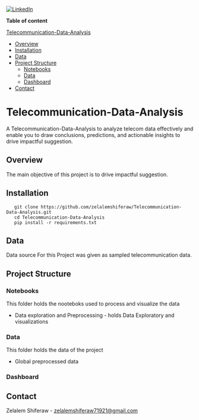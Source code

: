 [![LinkedIn][linkedin-shield]][linkedin-url]

**Table of content**

 [Telecommunication-Data-Analysis](#Telecommunication-Data-Analysis)
  - [Overview](#overview)
  - [Installation](#installation)
  - [Data](#data)
  - [Project Structure](#project-Structure)
    - [Notebooks](#notebooks)
    - [Data](#data)
    - [Dashboard](#dashboard)
  - [Contact](#contact)


# Telecommunication-Data-Analysis
A Telecommunication-Data-Analysis to analyze  telecom data effectively and enable you to draw conclusions, predictions, and actionable insights to drive impactful suggestion.

## Overview

<p>
 The main objective of this project is to drive impactful suggestion.
</p>

## Installation

       git clone https://github.com/zelalemshiferaw/Telecommunication-Data-Analysis.git
       cd Telecommunication-Data-Analysis 
       pip install -r requirements.txt
        
## Data
<p>
Data source For this Project was given as sampled telecommunication data.
</p>


## Project Structure

### Notebooks 
This folder holds the nooteboks used to process and visualize the data 
- Data exploration and Preprocessing - holds Data Exploratory and visualizations
### Data
This folder holds the data of the project
  - Global preprocessed data

### Dashboard 



## Contact
Zelalem Shiferaw - zelalemshiferaw71921@gmail.com






























[linkedin-shield]: https://img.shields.io/badge/-LinkedIn-black.svg?style=for-the-badge&logo=linkedin&colorB=555
[linkedin-url]: https://www.linkedin.com/in/zelalem-shiferaw-48a070187
